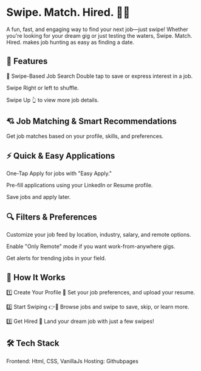 # Swipe. Match. Hired. 🚀💼
A fun, fast, and engaging way to find your next job—just swipe! Whether you're looking for your dream gig or just testing the waters, Swipe. Match. Hired. makes job hunting as easy as finding a date.

## 📌 Features
🎯 Swipe-Based Job Search
Double tap to save or express interest in a job.

Swipe Right or left to shuffle.

Swipe Up 👆 to view more job details.

## 💘 Job Matching & Smart Recommendations
Get job matches based on your profile, skills, and preferences.

## ⚡ Quick & Easy Applications
One-Tap Apply for jobs with "Easy Apply."

Pre-fill applications using your LinkedIn or Resume profile.

Save jobs and apply later.

## 🔍 Filters & Preferences
Customize your job feed by location, industry, salary, and remote options.

Enable "Only Remote" mode if you want work-from-anywhere gigs.

Get alerts for trending jobs in your field.

## 🚀 How It Works
1️⃣ Create Your Profile 📝
Set your job preferences, and upload your resume.

2️⃣ Start Swiping 👉💼
Browse jobs and swipe to save, skip, or learn more.

3️⃣ Get Hired 🎉
Land your dream job with just a few swipes!

## 🛠️ Tech Stack
Frontend: Html, CSS, VanillaJs
Hosting: Githubpages